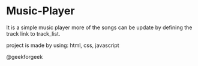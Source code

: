 # Music-Player
It is a simple music player 
more of the songs can be update by defining the track link to track_list.


project is made by using:
html,
css,
javascript


@geekforgeek
